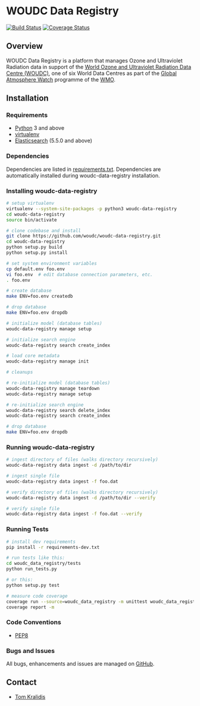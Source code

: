 # WOUDC Data Registry

[![Build Status](https://travis-ci.org/woudc/woudc-data-registry.png)](https://travis-ci.org/woudc/woudc-data-registry)
[![Coverage Status](https://coveralls.io/repos/github/woudc/woudc-data-registry/badge.svg?branch=master)](https://coveralls.io/github/woudc/woudc-data-registry?branch=master)

## Overview

WOUDC Data Registry is a platform that manages Ozone and Ultraviolet
Radiation data in support of the [World Ozone and Ultraviolet Radiation Data
Centre (WOUDC)](http://woudc.org), one of six World Data Centres as part of
the [Global Atmosphere Watch](http://www.wmo.int/gaw) programme of the
[WMO](http://www.wmo.int).


## Installation

### Requirements
- [Python](https://www.python.org) 3 and above
- [virtualenv](https://virtualenv.pypa.io/)
- [Elasticsearch](https://www.elastic.co/products/elasticsearch) (5.5.0 and above)

### Dependencies
Dependencies are listed in [requirements.txt](requirements.txt). Dependencies
are automatically installed during woudc-data-registry installation.

### Installing woudc-data-registry

```bash
# setup virtualenv
virtualenv --system-site-packages -p python3 woudc-data-registry
cd woudc-data-registry
source bin/activate

# clone codebase and install
git clone https://github.com/woudc/woudc-data-registry.git
cd woudc-data-registry
python setup.py build
python setup.py install

# set system environment variables
cp default.env foo.env
vi foo.env  # edit database connection parameters, etc.
. foo.env

# create database
make ENV=foo.env createdb

# drop database
make ENV=foo.env dropdb

# initialize model (database tables)
woudc-data-registry manage setup

# initialize search engine
woudc-data-registry search create_index

# load core metadata
woudc-data-registry manage init

# cleanups

# re-initialize model (database tables)
woudc-data-registry manage teardown
woudc-data-registry manage setup

# re-initialize search engine
woudc-data-registry search delete_index
woudc-data-registry search create_index

# drop database
make ENV=foo.env dropdb

```

### Running woudc-data-registry

```bash
# ingest directory of files (walks directory recursively)
woudc-data-registry data ingest -d /path/to/dir

# ingest single file
woudc-data-registry data ingest -f foo.dat

# verify directory of files (walks directory recursively)
woudc-data-registry data ingest -d /path/to/dir --verify

# verify single file
woudc-data-registry data ingest -f foo.dat --verify

```

### Running Tests

```bash
# install dev requirements
pip install -r requirements-dev.txt

# run tests like this:
cd woudc_data_registry/tests
python run_tests.py

# or this:
python setup.py test

# measure code coverage
coverage run --source=woudc_data_registry -m unittest woudc_data_registry.tests.run_tests
coverage report -m
```

### Code Conventions

* [PEP8](https://www.python.org/dev/peps/pep-0008)

### Bugs and Issues

All bugs, enhancements and issues are managed on [GitHub](https://github.com/woudc/woudc-data-registry/issues).

## Contact

* [Tom Kralidis](https://github.com/tomkralidis)
